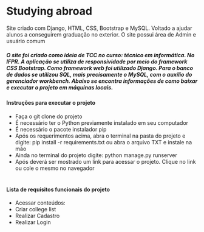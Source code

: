 <h1>Studying abroad </h1>
Site criado com Django, HTML, CSS, Bootstrap e MySQL. Voltado a ajudar alunos a conseguirem graduação no exterior. O site possui área de Admin e usuário comum

<h5>
  O site foi criado como ideia de TCC no curso: técnico em informática. No IFPR. A aplicação se utiliza de responsividade por meio do framework CSS Bootstrap.
  Como framework web foi utilizado Django. Para o banco de dados se utilizou SQL, mais precisamente o MySQL, com o auxílio do gerenciador workbench. Abaixo se encontra
  informações de como baixar e executar o projeto em máquinas locais.
</h5>

<h4>Instruções para executar o projeto </h4>
<ul> 
  <li>Faça o git clone do projeto</li>
  <li>É necessário ter o Python previamente instalado em seu computador</li>
  <li>É necessário o pacote instalador pip</li>
  <li>Após os requerimentos acima, abra o terminal na pasta do projeto e digite: pip install -r requirements.txt ou abra o arquivo TXT e instale na mão</li>
  <li>Ainda no terminal do projeto digite: python manage.py runserver </li>
  <li>Após deverá ser mostrado um link para acessar o projeto. Clique no link ou cole o mesmo no navegador</li>
</ul>

#

<h4>Lista de requisitos funcionais do projeto </h4>

<ul> 
  <li>Acessar conteúdos:</li>
  <li>Criar college list</li>
  <li>Realizar Cadastro</li>
  <li>Realizar Login</li>
</ul>


